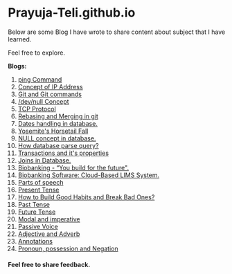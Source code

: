 # Prayuja-Teli.github.io

Below are some Blog I have wrote to share content about subject that I have learned.

Feel free to explore.

**Blogs:**
1. [ping Command](https://Prayuja-Teli.github.io/Blog/ping)
2. [Concept of IP Address](https://Prayuja-Teli.github.io/Blog/IPAddress)
3. [Git and Git commands](https://Prayuja-Teli.github.io/Blog/git)
4. [/dev/null Concept](https://Prayuja-Teli.github.io/Blog/Filesystem)
5. [TCP Protocol](https://Prayuja-Teli.github.io/Blog/TCP)
6. [Rebasing and Merging in git](https://Prayuja-Teli.github.io/Blog/Git)
8. [Dates handling in database.](https://Prayuja-Teli.github.io/Blog/Date)
7. [Yosemite's Horsetail Fall](https://Prayuja-Teli.github.io/Blog/YosemitesHorsetailFall)
9. [NULL concept in database.](https://Prayuja-Teli.github.io/Blog/Null)
10. [How database parse query?](https://Prayuja-Teli.github.io/Blog/Query)
11. [Transactions and it's properties](https://Prayuja-Teli.github.io/Blog/Properties)
12. [Joins in Database.](https://Prayuja-Teli.github.io/Blog/Joins)
13. [Biobanking - “You build for the future".](https://Prayuja-Teli.github.io/Blog/Biobank)
14. [Biobanking Software: Cloud-Based LIMS System.](https://Prayuja-Teli.github.io/Blog/BioBanking)
15. [Parts of speech](https://Prayuja-Teli.github.io/Blog/Speech)
16. [Present Tense](https://Prayuja-Teli.github.io/Blog/PresentTense)
17. [How to Build Good Habits and Break Bad Ones?](https://Prayuja-Teli.github.io/Blog/Habits)
18. [Past Tense](https://Prayuja-Teli.github.io/Blog/PastTense)
19. [Future Tense](https://Prayuja-Teli.github.io/Blog/FutureTense)
20. [Modal and imperative](https://Prayuja-Teli.github.io/Blog/Modalandimperative)
21. [Passive Voice](https://Prayuja-Teli.github.io/Blog/PassiveVoice)
22. [Adjective and Adverb](https://Prayuja-Teli.github.io/Blog/AdjectiveAndAdverbs)
23. [Annotations](https://Prayuja-Teli.github.io/Blog/Annotation)
24. [Pronoun, possession and Negation](https://Prayuja-Teli.github.io/Blog/negation)

#### Feel free to share feedback.
